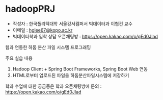 # hadoopPRJ
* 작성자 : 한국폴리텍대학 서울강서캠퍼서 빅데이터과 이협건 교수
* 이메일 : hglee67@kopo.ac.kr
* 빅데이터학과 입학 상담 오픈채팅방 : https://open.kakao.com/o/gEd0JIad

웹과 연동한 하둡 분산 파일 시스템 프로그래밍

주요 실습 내용
1. Hadoop Client + Spring Boot Frameworks, Spring Boot Web 연동
2. HTML로부터 업로드된 파일을 하둡분산파일시스템에 저장하기


학과 수업에 대한 궁금증은 학과 오픈채팅방에 문의 : https://open.kakao.com/o/gEd0JIad
